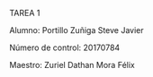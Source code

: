 TAREA 1 

Alumno: Portillo Zuñiga Steve Javier

Número de control: 20170784

Maestro: Zuriel Dathan Mora Félix


